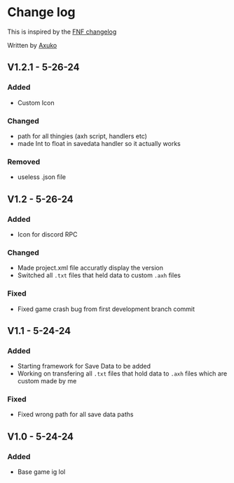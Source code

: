 # Change log
This is inspired by the [FNF changelog](https://github.com/FunkinCrew/Funkin/blob/main/CHANGELOG.md?plain=1)

Written by [Axuko](https://github.com/Ethan-makes-music?tab=repositories)

## V1.2.1 - 5-26-24
### Added
- Custom Icon
### Changed
- path for all thingies (axh script, handlers etc)
- made Int to float in savedata handler so it actually works
### Removed
- useless .json file

## V1.2 - 5-26-24
### Added
- Icon for discord RPC
### Changed
- Made project.xml file accuratly display the version
- Switched all `.txt` files that held data to custom `.axh` files
### Fixed
- Fixed game crash bug from first development branch commit 

## V1.1 - 5-24-24
### Added
- Starting framework for Save Data to be added
- Working on transfering all `.txt` files that hold data to `.axh` files which are custom made by me
### Fixed
- Fixed wrong path for all save data paths

## V1.0 - 5-24-24
### Added
- Base game ig lol

